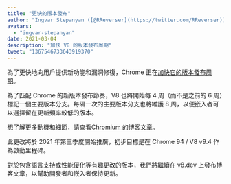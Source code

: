 ```yaml
---
title: "更快的版本發布"
author: "Ingvar Stepanyan ([@RReverser](https://twitter.com/RReverser))"
avatars:
  - "ingvar-stepanyan"
date: 2021-03-04
description: "加快 V8 的版本發布周期"
tweet: "1367546733643919370"
---
```

為了更快地向用戶提供新功能和漏洞修復，Chrome 正在[加快它的版本發布周期](https://developer.chrome.com/blog/faster-release-cycle/)。

為了匹配 Chrome 的新版本發布節奏，V8 也將開始每 4 周（而不是之前的 6 周）標記一個主要版本分支。每隔一次的主要版本分支也將維護 8 周，以便嵌入者可以選擇留在更新頻率較低的版本。

<!--truncate-->
想了解更多動機和細節，請查看[Chromium 的博客文章](https://blog.chromium.org/2021/03/speeding-up-release-cycle.html)。

此更改將於 2021 年第三季度開始推廣，初步目標是在 Chrome 94 / V8 v9.4 作為啟動里程碑。

對於包含語言支持或性能優化等有趣更改的版本，我們將繼續在 v8.dev 上發布博客文章，以幫助開發者和嵌入者保持更新。
